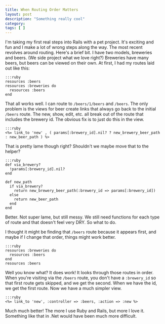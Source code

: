 ```yaml
---
title: When Routing Order Matters
layout: post
description: "Something really cool"
category:
tags: [ ]
---
```


I'm taking my first real steps into Rails with a pet project. It's exciting and fun and I make a lot of wrong steps along the way. The most recent revolves around routing. Here's a brief bit. I have two models, breweries and beers. (We side project what we love right?) Breweries have many beers, but beers can be viewed on their own. At first, I had my routes laid out like this:

    :::ruby
    resources :beers
    resources :breweries do
      resources :beers
    end

That all works well. I can route to `/beers/1/beers` and `/beers`. The only problem is the views for beer create links that always go back to the initial `/beers` route. The new, show, edit, etc. all break out of the route that includes the brewery id. The obvious fix is to just do this in the view.

    :::ruby
    <%= link_to 'new' , ( params[:brewery_id].nil? ? new_brewery_beer_path : new_beer_path ) %>

That is pretty lame though right? Shouldn't we maybe move that to the helper?

    :::ruby
	def via_brewery?
      !params[:brewery_id].nil?
    end

    def new_path
      if via_brewery?
        return new_brewery_beer_path(:brewery_id => params[:brewery_id])
      else
        return new_beer_path
      end
    end

Better. Not super lame, but still messy. We still need functions for each type of route and that doesn't feel very DRY. So what to do.

I thought it might be finding that `/beers` route because it appears first, and maybe if I change that order, things might work better.

    :::ruby
    resources :breweries do
      resources :beers
    end
    resources :beers

Well you know what? It does work! It looks through those routes in order. When you're visiting via the `/beers` route, you don't have a `:brewery_id` so that first route gets skipped, and we get the second. When we have the id, we get the first route. Now we have a much simpler view.

    :::ruby
    <%= link_to 'new', :controller => :beers, :action => :new %>

Much much better! The more I use Ruby and Rails, but more I love it. Something like that in .Net would have been much more difficult.
